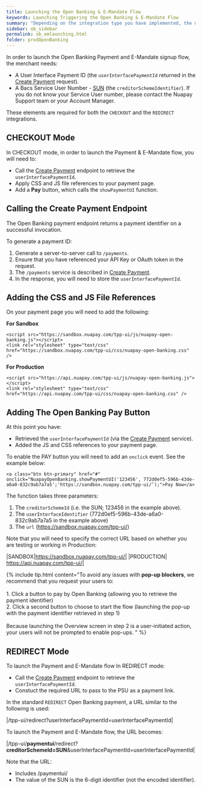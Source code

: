 ```yaml
---
title: Launching the Open Banking & E-Mandate Flow
keywords: Launching Triggering the Open Banking & E-Mandate Flow
summary: "Depending on the integration type you have implemented, the method for launching the Open Banking & E-Mandate flow varies."
sidebar: ob_sidebar
permalink: ob_emlaunching.html
folder: prodOpenBanking
---
```


In order to launch the Open Banking Payment and E-Mandate signup flow, the merchant needs:

* A User Interface Payment ID (the `userInterfacePaymentId` returned in the [Create Payment](ob_createpayment.html) request).
* A Bacs Service User Number - <a href="#" data-toggle="tooltip" data-original-title="{{site.data.glossary.sun}}">SUN</a> (the `creditorSchemeIdentifier`). If you do not know your Service User number, please contact the Nuapay Support team or your Account Manager.

These elements are required for both the `CHECKOUT` and the `REDIRECT` integrations.

## CHECKOUT Mode

In CHECKOUT mode, in order to launch the Payment & E-Mandate flow, you will need to:

* Call the [Create Payment](ob_createpayment.html) endpoint to retrieve the `userInterfacePaymentId`.
* Apply CSS and JS file references to your payment page.
* Add a **Pay** button, which calls the `showPaymentUI` function.

## Calling the Create Payment Endpoint

The Open Banking payment endpoint returns a payment identifier on a successful invocation.

To generate a payment ID:

1. Generate a server-to-server call to `/payments`.
1. Ensure that you have referenced your API Key or OAuth token in the request.
1. The ``/payments`` service is described in <a href="ob_createpayment.html">Create Payment</a>.
1. In the response, you will need to store the `userInterfacePaymentId`.


## Adding the CSS and JS File References

On your payment page you will need to add the following:

**For Sandbox**

````
<script src="https://sandbox.nuapay.com/tpp-ui/js/nuapay-open-banking.js"></script>
<link rel="stylesheet" type="text/css" href="https://sandbox.nuapay.com/tpp-ui/css/nuapay-open-banking.css" />
````

**For Production**

````
<script src="https://api.nuapay.com/tpp-ui/js/nuapay-open-banking.js"></script>
<link rel="stylesheet" type="text/css" href="https://api.nuapay.com/tpp-ui/css/nuapay-open-banking.css" />
````

## Adding The Open Banking Pay Button

At this point you have:

* Retrieved the `userInterfacePaymentId` (via the [Create Payment](ob_createpayment.html) service).
* Added the JS and CSS references to your payment page.


To enable the <span class="label label-info">PAY</span> button you will need to add an ``onclick`` event. See the example below:

````
<a class="btn btn-primary" href="#" onclick="NuapayOpenBanking.showPaymentUI('123456', 772d0ef5-596b-43de-a6a0-832c9ab7a7a5';'https://sandbox.nuapay.com/tpp-ui/’);">Pay Now</a>

````

The function takes three parameters:
1. The `creditorSchemeId` (i.e. the SUN; 123456 in the example above).
1. The `userInterfaceIdentifier` (772d0ef5-596b-43de-a6a0-832c9ab7a7a5 in the example above)
1. The `url` (https://sandbox.nuapay.com/tpp-ui/)

Note that you will need to specify the correct URL based on whether you are testing or working in Production:

|SANDBOX|https://sandbox.nuapay.com/tpp-ui/|
|PRODUCTION| https://api.nuapay.com/tpp-ui/|

{% include tip.html content="To avoid any issues with **pop-up blockers**, we recommend that you request your users to: <br/>
<br/>1. Click a button to pay by Open Banking (allowing you to retrieve the payment identifier)
<br/>2. Click a second button to choose to start the flow (launching the pop-up with the payment identifier retrieved in step 1)
<br/><br/>Because launching the Overview screen in step 2 is a user-initiated action, your users will not be prompted to enable pop-ups.
" %}


## REDIRECT Mode

To launch the Payment and E-Mandate flow In REDIRECT mode:

* Call the [Create Payment](ob_createpayment.html) endpoint to retrieve the `userInterfacePaymentId`.
* Constuct the required URL to pass to the PSU as a payment link.

In the standard `REDIRECT` Open Banking payment, a URL similar to the following is used:

|/tpp-ui/redirect?userInterfacePaymentId=userInterfacePaymentId|

To launch the Payment and E-Mandate flow, the URL becomes:

|/tpp-ui/**paymentui**/redirect?**creditorSchemeId=SUN**&userInterfacePaymentId=userInterfacePaymentId|

Note that the URL:

* Includes /paymentui/
* The value of the SUN is the 6-digit identifier (not the encoded identifier).
